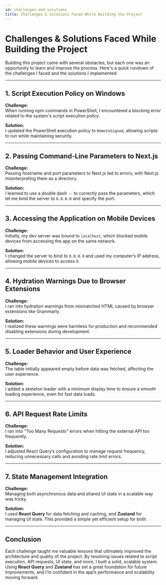 ```yaml
---
id: challenges-and-solutions
title: Challenges & Solutions Faced While Building the Project
---
```


# Challenges & Solutions Faced While Building the Project

Building this project came with several obstacles, but each one was an opportunity to learn and improve the process. Here's a quick rundown of the challenges I faced and the solutions I implemented:

---

## 1. Script Execution Policy on Windows

**Challenge:**  
When running npm commands in PowerShell, I encountered a blocking error related to the system's script execution policy.

**Solution:**  
I updated the PowerShell execution policy to `RemoteSigned`, allowing scripts to run while maintaining security.

---

## 2. Passing Command-Line Parameters to Next.js

**Challenge:**  
Passing hostname and port parameters to Next.js led to errors, with Next.js misinterpreting them as a directory.

**Solution:**  
I learned to use a double dash `--` to correctly pass the parameters, which let me bind the server to `0.0.0.0` and specify the port.

---

## 3. Accessing the Application on Mobile Devices

**Challenge:**  
Initially, my dev server was bound to `localhost`, which blocked mobile devices from accessing the app on the same network.

**Solution:**  
I changed the server to bind to `0.0.0.0` and used my computer’s IP address, allowing mobile devices to access it.

---

## 4. Hydration Warnings Due to Browser Extensions

**Challenge:**  
I ran into hydration warnings from mismatched HTML caused by browser extensions like Grammarly.

**Solution:**  
I realized these warnings were harmless for production and recommended disabling extensions during development.

---

## 5. Loader Behavior and User Experience

**Challenge:**  
The table initially appeared empty before data was fetched, affecting the user experience.

**Solution:**  
I added a skeleton loader with a minimum display time to ensure a smooth loading experience, even for fast data loads.

---

## 6. API Request Rate Limits

**Challenge:**  
I ran into "Too Many Requests" errors when hitting the external API too frequently.

**Solution:**  
I adjusted React Query’s configuration to manage request frequency, reducing unnecessary calls and avoiding rate limit errors.

---

## 7. State Management Integration

**Challenge:**  
Managing both asynchronous data and shared UI state in a scalable way was tricky.

**Solution:**  
I used **React Query** for data fetching and caching, and **Zustand** for managing UI state. This provided a simple yet efficient setup for both.

---

## Conclusion

Each challenge taught me valuable lessons that ultimately improved the architecture and quality of the project. By resolving issues related to script execution, API requests, UI state, and more, I built a solid, scalable system. Using **React Query** and **Zustand** has set a great foundation for future improvements, and I’m confident in the app’s performance and scalability moving forward.
